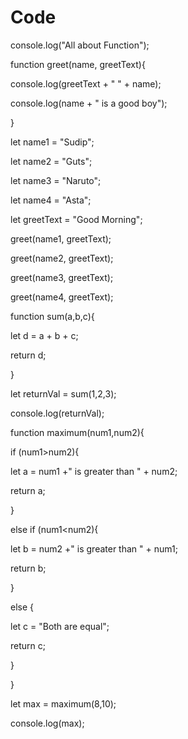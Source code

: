 # Code

console.log("All about Function");

function greet(name, greetText){

console.log(greetText + " " + name);

console.log(name + " is a good boy");

}

let name1 = "Sudip";

let name2 = "Guts";

let name3 = "Naruto";

let name4 = "Asta";

let greetText = "Good Morning";

greet(name1, greetText);

greet(name2, greetText);

greet(name3, greetText);

greet(name4, greetText);

function sum(a,b,c){

let d = a + b + c;

return d;

}

let returnVal = sum(1,2,3);

console.log(returnVal);

function maximum(num1,num2){

if (num1>num2){

let a = num1 +" is greater than " + num2;

return a;

}

else if (num1<num2){

let b = num2 +" is greater than " + num1;

return b;

}

else {

let c = "Both are equal";

return c;

}

}

let max = maximum(8,10);

console.log(max);
